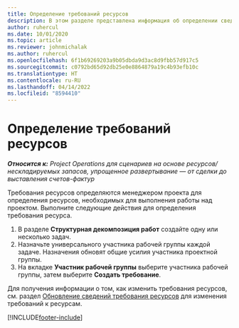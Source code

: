 ```yaml
---
title: Определение требований ресурсов
description: В этом разделе представлена информация об определении сведений требования ресурсов.
author: ruhercul
ms.date: 10/01/2020
ms.topic: article
ms.reviewer: johnmichalak
ms.author: ruhercul
ms.openlocfilehash: 6f1b69269203a9b05dbda9d3ac8d9fbb57d917c5
ms.sourcegitcommit: c0792bd65d92db25e0e8864879a19c4b93efb10c
ms.translationtype: HT
ms.contentlocale: ru-RU
ms.lasthandoff: 04/14/2022
ms.locfileid: "8594410"
---
```

# <a name="define-resource-requirements"></a>Определение требований ресурсов

_**Относится к:** Project Operations для сценариев на основе ресурсов/нескладируемых запасов, упрощенное развертывание — от сделки до выставления счетов-фактур_

Требования ресурсов определяются менеджером проекта для определения ресурсов, необходимых для выполнения работы над проектом. Выполните следующие действия для определения требования ресурса.

1.  В разделе **Структурная декомпозиция работ** создайте одну или несколько задач.
2.  Назначьте универсального участника рабочей группы каждой задаче. Назначения обновят общие усилия участника проектной группы.
3.  На вкладке **Участник рабочей группы** выберите участника рабочей группы, затем выберите **Создать требование**.

Для получения информации о том, как изменить требования ресурсов, см. раздел [Обновление сведений требования ресурсов](define-resource-requirements.md) для изменения требований к ресурсам.

[!INCLUDE[footer-include](../includes/footer-banner.md)]